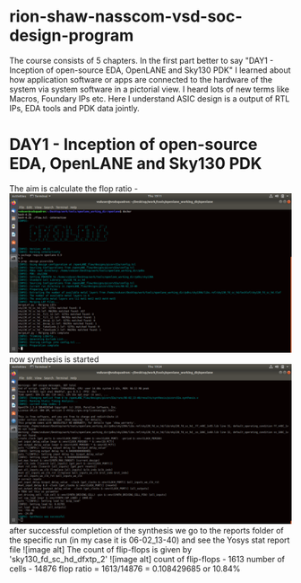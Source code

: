 # rion-shaw-nasscom-vsd-soc-design-program
The course consists of 5 chapters. In the first part better to say "DAY1 - Inception of open-source EDA, OpenLANE and Sky130 PDK" I learned about how application software or apps are connected to the hardware of the system via system software in a pictorial view. I heard lots of new terms like Macros, Foundary IPs etc. Here I understand ASIC design is a output of RTL IPs, EDA tools and PDK data jointly. 
# DAY1 - Inception of open-source EDA, OpenLANE and Sky130 PDK
The aim is calculate the flop ratio -
![image alt](https://github.com/Rionshaw/rion-shaw-nasscom-vsd-soc-design-program/blob/0d8db12d8863e95843c649e06470677b2d646a55/Screenshot%20from%202025-02-06%2019-11-09.png)
now synthesis is started
![image alt](https://github.com/Rionshaw/rion-shaw-nasscom-vsd-soc-design-program/blob/4c0255b7745d76fe0a57730ab852577c1589317c/Screenshot%20from%202025-02-06%2019-24-44.png)
after successful completion of the synthesis we go to the reports folder of the specific run (in my case it is 06-02_13-40) and see the Yosys stat report file 
![image alt]
The count of flip-flops is given by 'sky130_fd_sc_hd_dfxtp_2'
![image alt]
count of flip-flops - 1613
number of cells - 14876
flop ratio = 1613/14876 = 0.108429685 or 10.84%
